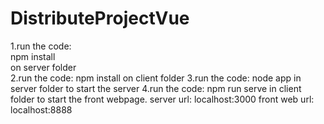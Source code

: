 # DistributeProjectVue

  1.run the code:  
  npm install   
  on server folder  
  2.run the code:
  npm install 
  on client folder
  3.run the code:
  node app
  in server folder to start the server
  4.run the code:
  npm run serve
  in client folder to start the front webpage.
  server url: localhost:3000
  front web url: localhost:8888

